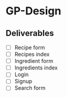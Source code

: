 GP-Design
=========

## Deliverables

- [ ] Recipe form
- [ ] Recipes index
- [ ] Ingredient form
- [ ] Ingredients index
- [ ] Login
- [ ] Signup
- [ ] Search form
